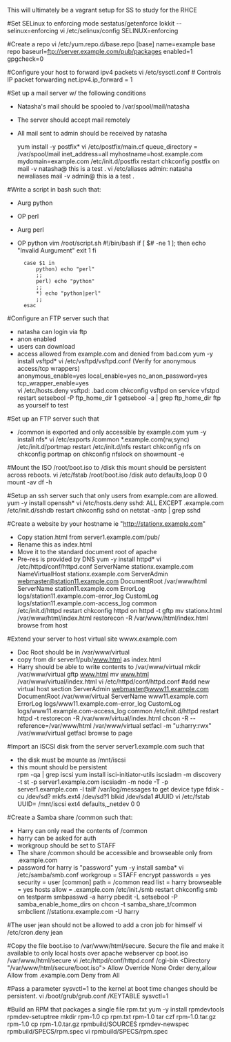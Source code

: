 This will ultimately be a vagrant setup for SS to study for the RHCE

#Set SELinux to enforcing mode
	sestatus/getenforce
	lokkit --selinux=enforcing
	vi /etc/selinux/config
	SELINUX=enforcing

#Create a repo
	vi /etc/yum.repo.d/base.repo
	[base]
	name=example base repo
	baseurl=ftp://server.example.com/pub/packages
	enabled=1
	gpgcheck=0

#Configure your host to forward ipv4 packets
	vi /etc/sysctl.conf
	# Controls IP packet forwarding
	net.ipv4.ip_forward = 1

#Set up a mail server w/ the following conditions
- Natasha's mail should be spooled to /var/spool/mail/natasha
- The server should accept mail remotely
- All mail sent to admin should be received by natasha

	yum install -y postfix*
	vi /etc/postfix/main.cf
	queue_directory = /var/spool/mail
	inet_address=all
	myhostname=host.example.com
	mydomain=example.com
	/etc/init.d/postfix restart
	chkconfig postfix on
	mail -v natasha@<ip> this is a test .
	vi /etc/aliases
	admin: natasha
	newaliases
	mail -v admin@<ip> this ia a test .

#Write a script in bash such that:
- Aurg python
- OP perl
- Aurg perl
- OP python
		vim /root/script.sh
		#!/bin/bash
		if [ $# -ne 1 ]; then
			echo "Invalid Aurgument"
			exit 1
		fi
	
		case $1 in
			python) echo "perl"
			;;
			perl) echo "python"
			;;
			*) echo "python|perl"
			;;
		esac

#Configure an FTP server such that
- natasha can login via ftp 
- anon enabled
- users can download
- access allowed from example.com and denied from bad.com
	yum -y install vsftpd*
	vi /etc/vsftpd/vsftpd.conf  (Verify for anonymous access/tcp wrappers)                  
	anonymous_enable=yes
	local_enable=yes
	no_anon_password=yes
	tcp_wrapper_enable=yes	
	vi /etc/hosts.deny
	vsftpd: .bad.com
	chkconfig vsftpd on
	service vfstpd restart
	setsebool -P ftp_home_dir 1
	getsebool -a | grep ftp_home_dir
	ftp as yourself to test

#Set up an FTP server such that
- /common is exported and only accessible by example.com
	yum -y install nfs*
	vi /etc/exports
	/common *.example.com(rw,sync)
	/etc/init.d/portmap restart
	/etc/init.d/nfs restart
	chkconfig nfs on
	chkconfig portmap on
	chkconfig nfslock on
	showmount -e

#Mount the ISO /root/boot.iso to /disk this mount should be persistent across reboots.
	vi /etc/fstab
	/root/boot.iso /disk auto defaults,loop 0 0
	mount -av
	df -h

#Setup an ssh server such that only users from example.com are allowed.
	yum -y install openssh*
	vi /etc/hosts.deny
	sshd: ALL EXCEPT .example.com
	/etc/init.d/sshdb restart
	chkconfig sshd on
	netstat -antp | grep sshd

#Create a website by your hostname ie "http://stationx.example.com"
- Copy station.html from server1.example.com/pub/
- Rename this as index.html
- Move it to the standard document root of apache
- Pre-res is provided by DNS
	yum -y install httpd*
	vi /etc/httpd/conf/httpd.conf
	ServerName stationx.example.com
	NameVirtualHost stationx.example.com
	<VirtualHost station11.example.com>
	ServerAdmin webmaster@station11.example.com
	DocumentRoot /var/www/html
	ServerName station11.example.com
	ErrorLog logs/station11.example.com-error_log
	CustomLog logs/station11.example.com-access_log common
	</VirtualHost>	
	/etc/init.d/httpd restart
	chkconfig httpd on
	httpd -t
	gftp
	mv stationx.html /var/www/html/index.html
	restorecon -R /var/www/html/index.html
	browse from host

#Extend your server to host virtual site wwwx.example.com
- Doc Root should be in /var/www/virtual
- copy from dir server1/pub/www.html as index.html
- Harry should be able to write contents to /var/www/virtual
	mkdir /var/www/virtual
	gftp www.html
	mv www.html /var/www/virtual/index.html
	vi /etc/httpd/conf/httpd.conf #add new virtual host section
	<VirtualHost www11.example.com:80>
	ServerAdmin webmaster@www11.example.com
	DocumentRoot /var/www/virtual
	ServerName www11.example.com
	ErrorLog logs/www11.example.com-error_log
	CustomLog logs/www11.example.com-access_log common
	</VirtualHost>
	/etc/init.d/httpd restart
	httpd -t
	restorecon -R /var/www/virtual/index.html
	chcon -R --reference=/var/www/html /var/www/virtual
	setfacl -m "u:harry:rwx" /var/www/virtual
	getfacl
	browse to page

#Import an ISCSI disk from the server server1.example.com such that
- the disk must be mounte as /mnt/iscsi
- this mount should be persistent	
	rpm -qa | grep iscsi
	yum install isci-initiator-utils
	iscsiadm -m discovery -t st -p server1.example.com
	iscsiadm -m node -T <iqn> -p server1.example.com -l
	tailf /var/log/messages to get device type
	fdisk -cu /dev/sd?
	mkfs.ext4 /dev/sd?1
	blkid /dev/sda1 #UUID
	vi /etc/fstab
	UUID=<uuid> /mnt/iscsi ext4 defaults,_netdev 0 0

#Create a Samba share /common such that:
- Harry can only read the contents of /common
- harry can be asked for auth
- workgroup should be set to STAFF
- The share /common should be accessible and browseable only from .example.com
- password for harry is "password"
	yum -y install samba*
	vi /etc/samba/smb.conf
	workgroup = STAFF
	encrypt passwords = yes
	security = user
	[common]
	path = /common
	read list = harry
	browseable = yes
	hosts allow = .example.com
	/etc/init./smb restart
	chkconfig smb on
	testparm
	smbpasswd -a harry
	pbedit -L
	setsebool -P samba_enable_home_dirs on
	chcon -t samba_share_t/common
	smbclient //stationx.example.com -U harry

#The user jean should not be allowed to add a cron job for himself
	vi /etc/cron.deny
	jean

#Copy the file boot.iso to /var/www/html/secure. Secure the file and make it available to only local hosts over apache webserver
	cp boot.iso /var/www/html/secure
	vi /etc/httpd/conf/httpd.conf
	/cgi-bin
	<Directory "/var/www/html/secure/boot.iso">
	Allow Override None
	Order deny,allow
	Allow from .example.com
	Deny from All
	</Directory>

#Pass a parameter sysvctl=1 to the kernel at boot time changes should be persistent.
	vi /boot/grub/grub.conf
	/KEYTABLE 
	sysvctl=1

#Build an RPM that packages a single file rpm.txt
	yum -y install rpmdevtools
	rpmdev-setuptree
	mkdir rpm-1.0
	cp rpm.txt rpm-1.0
	tar czf rpm-1.0.tar.gz rpm-1.0
	cp rpm-1.0.tar.gz rpmbuild/SOURCES
	rpmdev-newspec rpmbuild/SPECS/rpm.spec
	vi rpmbuild/SPECS/rpm.spec
